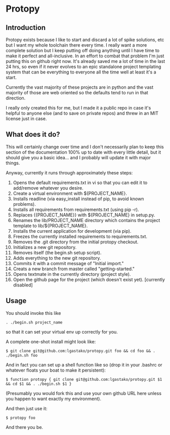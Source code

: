 Protopy
=======

Introduction
------------

Protopy exists because I like to start and discard a lot of spike solutions,
etc but I want my whole toolchain there every time.  I really want a more
complete solution but I keep putting off doing anything until I have time
to make it perfect and all-inclusive.  In an effort to combat that problem
I'm just putting this on github right now.  It's already saved me a lot of
time in the last 24 hrs, so even if it never evolves to an epic standalone
project templating system that can be everything to everyone all the time
well at least it's a start.

Currently the vast majority of these projects are in python and the vast
majority of those are web oriented so the defaults tend to run in that
direction.

I really only created this for me, but I made it a public repo in case it's
helpful to anyone else (and to save on private repos) and threw in an MIT
license just in case.


What does it do?
----------------

This will certainly change over time and I don't necessarily plan to keep this
section of the documentation 100% up to date with every little detail, but it
should give you a basic idea... and I probably will update it with major
things.

Anyway, currently it runs through approximately these steps:

1. Opens the default requirements.txt in vi so that you can edit it
   to add/remove whatever you desire.
1. Create a virtual environment with ${PROJECT_NAME}.
1. Installs readline (via easy_install instead of pip, to avoid
   known problems).
1. Installs all requirements from requirements.txt (using pip -r).
1. Replaces {{PROJECT_NAME}} with ${PROJECT_NAME} in setup.py.  
1. Renames the lib/PROJECT_NAME directory which contains the project template
   to lib/${PROJECT_NAME}.
1. Installs the current application for development (via pip).
1. Freezes the currently installed requirements to requirements.txt.
1. Removes the .git directory from the initial protopy checkout.
1. Initializes a new git repository.
1. Removes itself (the begin.sh setup script).
1. Adds everything to the new git repository.
1. Commits it with a commit message of "Initial import."
1. Creats a new branch from master called "getting-started."
1. Opens textmate in the currently directory (project style).
1. Open the github page for the project (which doesn't exist yet). [currently disabled]


Usage
-----

You should invoke this like

    . ./begin.sh project_name

so that it can set your virtual env up correctly for you.

A complete one-shot install might look like:

    $ git clone git@github.com:lgastako/protopy.git foo && cd foo && . ./begin.sh foo

And in fact you can set up a shell function like so (drop it in your .bashrc or whatever floats your boat to make it persistent):

    $ function protopy { git clone git@github.com:lgastako/protopy.git $1 && cd $1 && . ./begin.sh $1 }

(Presumably you would fork this and use your own github URL here unless you
happen to want exactly my environment).

And then just use it:

    $ protopy foo

And there you be.
